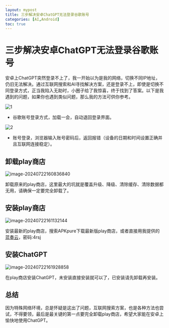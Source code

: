 ```yaml
---
layout: mypost
title: 三步解决安卓ChatGPT无法登录谷歌账号
categories: [AI,Android] 
toc: true
---
```


# 三步解决安卓ChatGPT无法登录谷歌账号

安卓上ChatGPT突然登录不上了，我一开始以为是我的网络，切换不同IP地址，仍旧无法解决。通过互联网搜索和AI寻找解决方案，还是登录不上，即使是切换不同登录方式，正当我陷入无助时，小圈子给了我惊喜，终于找到了答案。以下是我遇到的问题，如果你也遇到类似问题，那么我的方法可供你参考。

![1](https://thumbsnap.com/i/KmuAd3Dk.png)

- 谷歌账号登录方式，加载一会，自动退回登录界面。

![2](https://thumbsnap.com/i/SA2QH73L.png)

- 账号登录，浏览器输入账号密码后，返回报错（设备的日期和时间设置正确并且互联网连接稳定）。

## 卸载play商店

![image-20240722160836840](https://thumbsnap.com/i/mVZf7LUD.png)

卸载原来的play商店，这里最大的坑就是覆盖升级、降级、清除缓存、清除数据都无用，请确保一定要完全卸载了。

## 安装play商店

![image-20240722161132144](https://thumbsnap.com/i/6jxhbELm.png)

安装最新的play商店，搜索APKpure下载最新版play商店，或者直接用我提供的[蓝奏云](https://wwl.lanzn.com/b0hc6avwj)，密码:4rsj

## 安装ChatGPT

![image-20240722161928858](https://thumbsnap.com/i/BicCRBuy.png)

在play商店安装ChatGPT，未安装直接安装就可以了，已安装请先卸载再安装。

## 总结

因为特殊网络环境，总是怀疑是这出了问题，互联网搜索方案，也是各种方法也尝试，不得要领，最后是最关键的第一点要完全卸载play商店，希望大家能在安卓上愉快地使用ChatGPT。